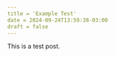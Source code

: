 ```yaml
---
title = 'Example Test'
date = 2024-09-24T13:59:38-03:00
draft = false
---
```


This is a test post.


